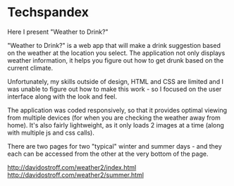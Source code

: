 Techspandex
===========

Here I present "Weather to Drink?"

"Weather to Drink?" is a web app that will make a drink suggestion based on the weather at the location you select. The application not only displays weather information, it helps you figure out how to get drunk based on the current climate.

Unfortunately, my skills outside of design, HTML and CSS are limited and I was unable to figure out how to make this work - so I focused on the user interface along with the look and feel.

The application was coded responsively, so that it provides optimal viewing from multiple devices (for when you are checking the weather away from home). It's also fairly lightweight, as it only loads 2 images at a time (along with multiple js and css calls). 

There are two pages for two "typical" winter and summer days - and they each can be accessed from the other at the very bottom of the page.

http://davidostroff.com/weather2/index.html
http://davidostroff.com/weather2/summer.html